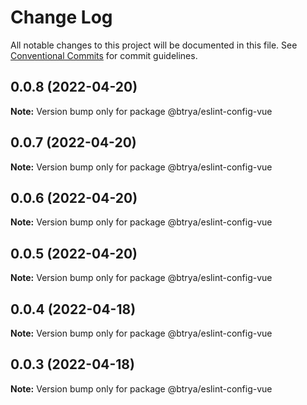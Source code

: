# Change Log

All notable changes to this project will be documented in this file.
See [Conventional Commits](https://conventionalcommits.org) for commit guidelines.

## 0.0.8 (2022-04-20)

**Note:** Version bump only for package @btrya/eslint-config-vue





## 0.0.7 (2022-04-20)

**Note:** Version bump only for package @btrya/eslint-config-vue





## 0.0.6 (2022-04-20)

**Note:** Version bump only for package @btrya/eslint-config-vue





## 0.0.5 (2022-04-20)

**Note:** Version bump only for package @btrya/eslint-config-vue





## 0.0.4 (2022-04-18)

**Note:** Version bump only for package @btrya/eslint-config-vue





## 0.0.3 (2022-04-18)

**Note:** Version bump only for package @btrya/eslint-config-vue
